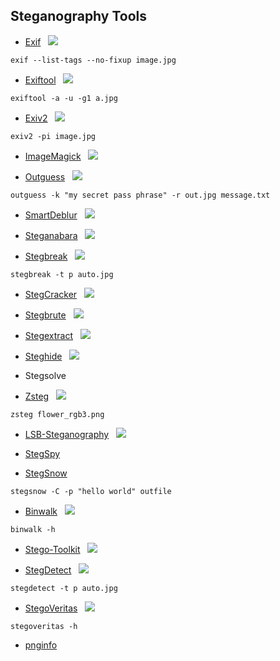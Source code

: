 ## Steganography Tools


* [Exif](http://manpages.ubuntu.com/manpages/trusty/man1/exif.1.html)&nbsp;&nbsp;&nbsp;[![](https://raw.githubusercontent.com/hhhrrrttt222111/Ethical-Hacking-Tools/master/0/github.png?token=AKLVDP4M2RTUFTJVE5QLRV26WYYCE)](https://github.com/exif-js/exif-js)&nbsp;&nbsp;&nbsp; 
``` 
exif --list-tags --no-fixup image.jpg
```
* [Exiftool](https://linux.die.net/man/1/exiftool)&nbsp;&nbsp;&nbsp;[![](https://raw.githubusercontent.com/hhhrrrttt222111/Ethical-Hacking-Tools/master/0/github.png?token=AKLVDP4M2RTUFTJVE5QLRV26WYYCE)](https://github.com/exiftool/exiftool)&nbsp;&nbsp;&nbsp;  
``` 
exiftool -a -u -g1 a.jpg
```
* [Exiv2](https://www.exiv2.org/manpage.html)&nbsp;&nbsp;&nbsp;[![](https://raw.githubusercontent.com/hhhrrrttt222111/Ethical-Hacking-Tools/master/0/github.png?token=AKLVDP4M2RTUFTJVE5QLRV26WYYCE)](https://github.com/Exiv2/exiv2)
``` 
exiv2 -pi image.jpg
```
* [ImageMagick](http://www.imagemagick.org/script/index.php)&nbsp;&nbsp;&nbsp;[![](https://raw.githubusercontent.com/hhhrrrttt222111/Ethical-Hacking-Tools/master/0/github.png?token=AKLVDP4M2RTUFTJVE5QLRV26WYYCE)](https://github.com/ImageMagick/ImageMagick/)&nbsp;&nbsp;&nbsp;  

* [Outguess](https://www.freebsd.org/cgi/man.cgi?query=outguess+&apropos=0&sektion=0&manpath=FreeBSD+Ports+5.1-RELEASE&format=html)&nbsp;&nbsp;&nbsp;[![](https://raw.githubusercontent.com/hhhrrrttt222111/Ethical-Hacking-Tools/master/0/github.png?token=AKLVDP4M2RTUFTJVE5QLRV26WYYCE)](https://github.com/Rbcafe/Outguess)&nbsp;&nbsp;&nbsp; 
``` 
outguess -k "my secret pass phrase" -r out.jpg message.txt
```
* [SmartDeblur](http://smartdeblur.net/)&nbsp;&nbsp;&nbsp;[![](https://raw.githubusercontent.com/hhhrrrttt222111/Ethical-Hacking-Tools/master/0/github.png?token=AKLVDP4M2RTUFTJVE5QLRV26WYYCE)](https://github.com/Y-Vladimir/SmartDeblur)&nbsp;&nbsp;&nbsp; 

* [Steganabara](https://www.openhub.net/p/steganabara)&nbsp;&nbsp;&nbsp;[![](https://raw.githubusercontent.com/hhhrrrttt222111/Ethical-Hacking-Tools/master/0/github.png?token=AKLVDP4M2RTUFTJVE5QLRV26WYYCE)](https://github.com/quangntenemy/Steganabara)
 
* [Stegbreak](https://linux.die.net/man/1/stegbreak)&nbsp;&nbsp;&nbsp;[![](https://raw.githubusercontent.com/hhhrrrttt222111/Ethical-Hacking-Tools/master/0/github.png?token=AKLVDP4M2RTUFTJVE5QLRV26WYYCE)](https://github.com/s-fiebig/stegdetect-stegbreak)
``` 
stegbreak -t p auto.jpg
```
* [StegCracker](https://pypi.org/project/stegcracker/)&nbsp;&nbsp;&nbsp;[![](https://raw.githubusercontent.com/hhhrrrttt222111/Ethical-Hacking-Tools/master/0/github.png?token=AKLVDP4M2RTUFTJVE5QLRV26WYYCE)](https://github.com/Paradoxis/StegCracker)

* [Stegbrute](https://pypi.org/project/stegcracker/)&nbsp;&nbsp;&nbsp;[![](https://raw.githubusercontent.com/hhhrrrttt222111/Ethical-Hacking-Tools/master/0/github.png?token=AKLVDP4M2RTUFTJVE5QLRV26WYYCE)](https://github.com/R4yGM/stegbrute)

* [Stegextract](https://github.com/R4yGM/stegbrute)&nbsp;&nbsp;&nbsp;[![](https://raw.githubusercontent.com/hhhrrrttt222111/Ethical-Hacking-Tools/master/0/github.png?token=AKLVDP4M2RTUFTJVE5QLRV26WYYCE)](https://github.com/evyatarmeged/stegextract)

* [Steghide](http://steghide.sourceforge.net/)&nbsp;&nbsp;&nbsp;[![](https://raw.githubusercontent.com/hhhrrrttt222111/Ethical-Hacking-Tools/master/0/github.png?token=AKLVDP4M2RTUFTJVE5QLRV26WYYCE)](https://github.com/StefanoDeVuono/steghide)&nbsp;&nbsp;&nbsp;  
 
* Stegsolve

* [Zsteg](https://www.aldeid.com/wiki/Zsteg)&nbsp;&nbsp;&nbsp;[![](https://raw.githubusercontent.com/hhhrrrttt222111/Ethical-Hacking-Tools/master/0/github.png?token=AKLVDP4M2RTUFTJVE5QLRV26WYYCE)](https://github.com/zed-0xff/zsteg/)&nbsp;&nbsp;&nbsp; 
``` 
zsteg flower_rgb3.png
```
* [LSB-Steganography](https://www.geeksforgeeks.org/lsb-based-image-steganography-using-matlab/)&nbsp;&nbsp;&nbsp;[![](https://raw.githubusercontent.com/hhhrrrttt222111/Ethical-Hacking-Tools/master/0/github.png?token=AKLVDP4M2RTUFTJVE5QLRV26WYYCE)](https://github.com/RobinDavid/LSB-Steganography)&nbsp;&nbsp;&nbsp;  
 
* [StegSpy](http://www.spy-hunter.com/stegspydownload.htm)

* [StegSnow](http://manpages.ubuntu.com/manpages/bionic/man1/stegsnow.1.html)&nbsp;&nbsp;&nbsp; 
``` 
stegsnow -C -p "hello world" outfile
```
* [Binwalk](https://tools.kali.org/forensics/binwalk)&nbsp;&nbsp;&nbsp;[![](https://raw.githubusercontent.com/hhhrrrttt222111/Ethical-Hacking-Tools/master/0/github.png?token=AKLVDP4M2RTUFTJVE5QLRV26WYYCE)](https://github.com/ReFirmLabs/binwalk)&nbsp;&nbsp;&nbsp;  
``` 
binwalk -h
```
* [Stego-Toolkit](https://hub.docker.com/r/dominicbreuker/stego-toolkit/)&nbsp;&nbsp;&nbsp;[![](https://raw.githubusercontent.com/hhhrrrttt222111/Ethical-Hacking-Tools/master/0/github.png?token=AKLVDP4M2RTUFTJVE5QLRV26WYYCE)](https://github.com/DominicBreuker/stego-toolkit)

* [StegDetect](https://linux.die.net/man/1/stegdetect)&nbsp;&nbsp;&nbsp;[![](https://raw.githubusercontent.com/hhhrrrttt222111/Ethical-Hacking-Tools/master/0/github.png?token=AKLVDP4M2RTUFTJVE5QLRV26WYYCE)](https://github.com/abeluck/stegdetect)&nbsp;&nbsp;&nbsp; 
``` 
stegdetect -t p auto.jpg
```
* [StegoVeritas](https://hub.docker.com/r/bannsec/stegoveritas)&nbsp;&nbsp;&nbsp;[![](https://raw.githubusercontent.com/hhhrrrttt222111/Ethical-Hacking-Tools/master/0/github.png?token=AKLVDP4M2RTUFTJVE5QLRV26WYYCE)](https://github.com/bannsec/stegoVeritas)
``` 
stegoveritas -h
```
* [pnginfo](https://manpages.debian.org/jessie/pngtools/pnginfo.1.en.html)
